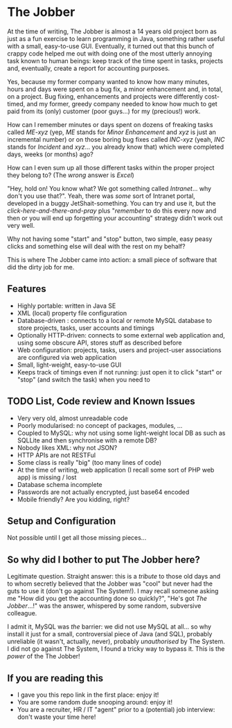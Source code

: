 The Jobber
==========

At the time of writing, The Jobber is almost a 14 years old project born as just as a fun exercise to learn programming in Java, something rather useful with a small, easy-to-use GUI.
Eventually, it turned out that this bunch of crappy code helped me out with doing one of the most utterly annoying task known to human beings: keep track of the time spent in tasks, projects and, eventually, create a report for accounting purposes.

Yes, because my former company wanted to know how many minutes, hours and days were spent on a bug fix, a minor enhancement and, in total, on a project.
Bug fixing, enhancements and projects were differently cost-timed, and my former, greedy company needed to know how much to get paid from its (only) customer (poor guys...) for my (precious!) work.

How can I remember minutes or days spent on dozens of freaking tasks called *ME-xyz* (yep, *ME* stands for *Minor Enhancement* and *xyz* is just an incremental number) or on those boring bug fixes called *INC-xyz* (yeah, *INC* stands for *Incident* and *xyz*... you already know that) which were completed days, weeks (or months) ago?

How can I even sum up all those different tasks within the proper project they belong to? (The *wrong* answer is *Excel*)

"Hey, hold on! You know what? We got something called *Intranet*... why don't you use that?". Yeah, there was *some* sort of Intranet portal, developed in a buggy JetShait-something. You can try and use it, but the *click-here-and-there-and-pray* plus "*remember* to do this every now and then or you will end up forgetting your accounting" strategy didn't work out very well.

Why not having some "start" and "stop" button, two simple, easy peasy clicks and something else will deal with the rest on my behalf?

This is where The Jobber came into action: a small piece of software that did the dirty job for me.

Features
--------

- Highly portable: written in Java SE
- XML (local) property file configuration
- Database-driven : connects to a local or remote MySQL database to store projects, tasks, user accounts and timings
- Optionally HTTP-driven: connects to some external web application and, using some obscure API, stores stuff as described before
- Web configuration: projects, tasks, users and project-user associations are configured via web application
- Small, light-weight, easy-to-use GUI
- Keeps track of timings even if not running: just open it to click "start" or "stop" (and switch the task) when you need to

TODO List, Code review and Known Issues
---------------------------------------

- Very very old, almost unreadable code
- Poorly modularised: no concept of packages, modules, ...
- Coupled to MySQL: why not using some light-weight local DB as such as SQLLite and then synchronise with a remote DB?
- Nobody likes XML: why not JSON?
- HTTP APIs are not RESTFul
- Some class is really "big" (too many lines of code)
- At the time of writing, web application (I recall some sort of PHP web app) is missing / lost
- Database schema incomplete
- Passwords are not actually encrypted, just base64 encoded
- Mobile friendly? Are you kidding, right?

Setup and Configuration
-----------------------

Not possible until I get all those missing pieces...

So why did I bother to put The Jobber here?
-------------------------------------------

Legitimate question. Straight answer: this is a *tribute* to those old days and to whom secretly believed that the Jobber was "cool" but never had the guts to use it (don't go against The System!). I may recall someone asking me "How did you get the accounting done so quickly?", "He's got *The Jobber*...!" was the answer, whispered by some random, subversive colleague.

I admit it, MySQL was *the* barrier: we did not use MySQL at all... so why install it just for a small, controversial piece of Java (and SQL), probably unreliable (it wasn't, actually, never), probably *unauthorised* by The System.
I did not go against The System, I found a tricky way to bypass it. This is the *power* of the The Jobber!

If you are reading this
-----------------------

- I gave you this repo link in the first place: enjoy it!
- You are some random dude snooping around: enjoy it!
- You are a recruiter, HR / IT "agent" prior to a (potential) job interview: don't waste your time here!
